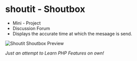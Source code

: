 # shoutit - Shoutbox

* Mini - Project
* Discussion Forum
* Displays the accurate time at which the mesaage is send.

![Shoutit Shoutbox Preview](https://i.ibb.co/RDq7qbn/screencapture-localhost-shoutit-index-php-2019-06-29-16-07-55.jpg)

*Just an attempt to Learn PHP Features on own!*
